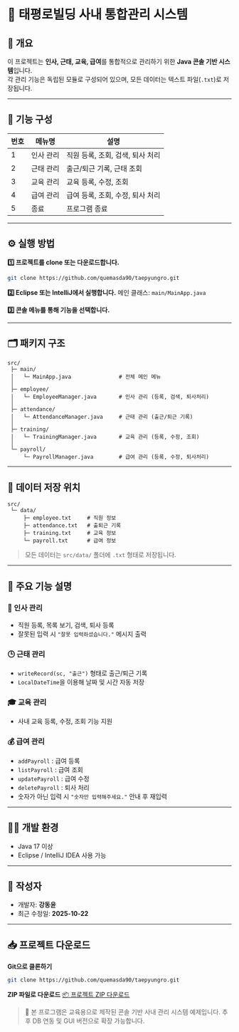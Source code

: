 # 🏢 태평로빌딩 사내 통합관리 시스템

## 📌 개요  
이 프로젝트는 **인사, 근태, 교육, 급여**를 통합적으로 관리하기 위한 **Java 콘솔 기반 시스템**입니다.  
각 관리 기능은 독립된 모듈로 구성되어 있으며, 모든 데이터는 텍스트 파일(`.txt`)로 저장됩니다.  

---

## 📂 기능 구성  

| 번호 | 메뉴명 | 설명 |
|------|--------|------|
| 1 | 인사 관리 | 직원 등록, 조회, 검색, 퇴사 처리 |
| 2 | 근태 관리 | 출근/퇴근 기록, 근태 조회 |
| 3 | 교육 관리 | 교육 등록, 수정, 조회 |
| 4 | 급여 관리 | 급여 등록, 조회, 수정, 퇴사 처리 |
| 5 | 종료 | 프로그램 종료 |

---

## ⚙️ 실행 방법  

**1️⃣ 프로젝트를 clone 또는 다운로드합니다.**  

```bash
git clone https://github.com/quemasda90/taepyungro.git
````

**2️⃣ Eclipse 또는 IntelliJ에서 실행합니다.**
메인 클래스: `main/MainApp.java`

**3️⃣ 콘솔 메뉴를 통해 기능을 선택합니다.**

---

## 🗂️ 패키지 구조

```
src/
 ├─ main/
 │   └─ MainApp.java               # 전체 메인 메뉴
 │
 ├─ employee/
 │   └─ EmployeeManager.java       # 인사 관리 (등록, 검색, 퇴사처리)
 │
 ├─ attendance/
 │   └─ AttendanceManager.java     # 근태 관리 (출근/퇴근 기록)
 │
 ├─ training/
 │   └─ TrainingManager.java       # 교육 관리 (등록, 수정, 조회)
 │
 └─ payroll/
     └─ PayrollManager.java        # 급여 관리 (등록, 수정, 퇴사처리)
```

---

## 💾 데이터 저장 위치

```
src/
 └─ data/
     ├─ employee.txt     # 직원 정보
     ├─ attendance.txt   # 출퇴근 기록
     ├─ training.txt     # 교육 정보
     └─ payroll.txt      # 급여 정보
```

> 모든 데이터는 `src/data/` 폴더에 `.txt` 형태로 저장됩니다.

---

## 🧱 주요 기능 설명

### 🧍 인사 관리

* 직원 등록, 목록 보기, 검색, 퇴사 등록
* 잘못된 입력 시 `"잘못 입력하셨습니다."` 메시지 출력

### 🕒 근태 관리

* `writeRecord(sc, "출근")` 형태로 출근/퇴근 기록
* `LocalDateTime`을 이용해 날짜 및 시간 자동 저장

### 🎓 교육 관리

* 사내 교육 등록, 수정, 조회 기능 지원

### 💰 급여 관리

* `addPayroll` : 급여 등록
* `listPayroll` : 급여 조회
* `updatePayroll` : 급여 수정
* `deletePayroll` : 퇴사 처리
* 숫자가 아닌 입력 시 `"숫자만 입력해주세요."` 안내 후 재입력

---

## 🧑‍💻 개발 환경

* Java 17 이상
* Eclipse / IntelliJ IDEA 사용 가능

---

## 📝 작성자

* 개발자: **강동윤**
* 최근 수정일: **2025-10-22**

---

## 📥 프로젝트 다운로드

**Git으로 클론하기**

```bash
git clone https://github.com/quemasda90/taepyungro.git
```

**ZIP 파일로 다운로드**
[📦 프로젝트 ZIP 다운로드](https://github.com/quemasda90/taepyungro/archive/refs/heads/main.zip)



> 📌 본 프로그램은 교육용으로 제작된 콘솔 기반 사내 관리 시스템 예제입니다.
> 추후 DB 연동 및 GUI 버전으로 확장 가능합니다.


